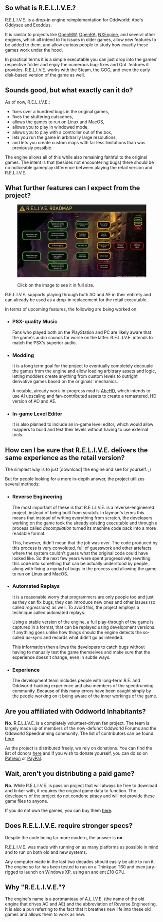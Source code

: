 ---
---

<main>

<section>
<div>

## So what is R.E.L.I.V.E.?

R.E.L.I.V.E. is a drop-in engine reimplementation for Oddworld: Abe's Oddysee and Exoddus.

It is similar to projects like [OpenMW], [OpenRA], [NXEngine], and several other engines, which all intend to fix issues in older games, allow new features to be added to them, and allow curious people to study how exactly these games work under the hood.

In practical terms it is a simple executable you can just drop into the games' respective folder and enjoy the numerous bug-fixes and QoL features it provides. R.E.L.I.V.E. works with the Steam, the GOG, and even the early disk-based version of the game as well. 

[OpenMW]: https://openmw.org/en/
[OpenRA]: https://www.openra.net/
[NXEngine]: https://nxengine.sourceforge.io/

</div>
</section>

<section>
<div>

## Sounds good, but what exactly can it do?

As of now, R.E.L.I.V.E.:

- fixes over a hundred bugs in the original games, 
- fixes the stuttering cutscenes,
- allows the games to run on Linux and MacOS, 
- allows you to play in windowed mode,
- allows you to play with a controller out of the box,
- lets you run the game in arbitrarily large resolutions,
- and lets you create custom maps with far less limitations than was previously possible.

The engine allows all of this while also remaining faithful to the original games. The intent is that (besides not encountering bugs) there should be no noticeable gameplay difference between playing the retail version and R.E.L.I.V.E.

</div>
</section>

<section>
<div>

## What further features can I expect from the project?

<figure markdown=0>
<a href="imgs/roadmap.webp" target="_blank">
<img alt="Roadmap of the RELIVE project." src="imgs/roadmap.webp">
</a>
<figcaption><p>Click on the image to see it in full size.</p></figcaption>
</figure>

R.E.L.I.V.E. supports playing through both AO and AE in their entirety and can already be used as a drop-in replacement for the retail executable.

In terms of upcoming features, the following are being worked on:

- ### PSX-quality Music

  Fans who played both on the PlayStation and PC are likely aware that the game's audio sounds far worse on the latter. R.E.L.I.V.E. intends to match the PSX's superior audio.

- ### Modding 
  
  It is a long term goal for the project to eventually completely decouple the games from the engine and allow loading arbitrary assets and logic, letting modders create anything from custom levels to outright derivative games based on the originals' mechanics.

  A notable, already work-in-progress mod is [AbeHD](https://youtu.be/fZSv084R9Vc), which intends to use AI upscaling and fan-contributed assets to create a remastered, HD-version of AO and AE.
  
- ### In-game Level Editor
  
  It is also planned to include an in-game level editor, which would allow mappers to build and test their levels without having to use external tools.

</div>
</section>

<section>
<div>

## How can I be sure that R.E.L.I.V.E. delivers the same experience as the retail version?

The simplest way is to just [download] the engine and see for yourself. ;)

But for people looking for a more in-depth answer, the project utilizes several methods:

- ### Reverse Engineering

  The most important of these is that R.E.L.I.V.E. is a reverse-engineered project, instead of being built from scratch. In layman's terms this means that instead of writing everything from scratch, the developers working on the game took the already existing executable and through a process called _decompilation_ turned its machine code back into a more readable format.

  This, however, didn't mean that the job was over. The code produced by this process is very convoluted, full of guesswork and other artefacts where the system couldn't guess what the original code could have looked like. So the next few years were spent progressively rewriting this code into something that can be actually understood by people, along with fixing a myriad of bugs in the process and allowing the game to run on Linux and MacOS.

- ### Automated Replays

  It is a reasonable worry that programmers are only people too and just as they can fix bugs, they can introduce new ones and other issues (so called _regressions_) as well. To avoid this, the project employs a technique called automated replays.

  Using a stable version of the engine, a full play-through of the game is captured in a format, that can be replayed using development versions. If anything goes unlike how things should the engine detects the so-called _de-sync_ and records what didn't go as intended.

  This information then allows the developers to catch bugs without having to manually test the game themselves and make sure that the experience doesn't change, even in subtle ways.

- ### Experience

  The development team includes people with long-term R.E. and Oddworld-hacking experience and also members of the speedrunning community. Because of this many errors have been caught simply by the people working on it being aware of the inner workings of the game.

</div>
</section>

<section>
<div>

## Are you affiliated with Oddworld Inhabitants?

**No.** R.E.L.I.V.E. is a completely volunteer-driven fan project. The team is largely made up of members of the now-defunct Oddworld Forums and the Oddworld Speedrunning community. The list of contributors can be found [here](https://github.com/AliveTeam/alive_reversing/graphs/contributors).

As the project is distributed freely, we rely on donations. You can find the list of donors [here](/index.html#supporters-list) and if you wish to donate yourself, you can do so on [Patreon](https://www.patreon.com/alive) or [PayPal](https://paypal.me/paulsapps).

</div>
</section>

<section>
<div>

## Wait, aren't you distributing a paid game?

**No.** While R.E.L.I.V.E. is passion project that will always be free to download and tinker with, it requires the original game data to function. The developers of the project do not condone piracy and will not provide these game files to anyone.

If you do not own the games, you can buy them [here](http://www.oddworld.com/buy-games/).

</div>
</section>

<section>
<div>

## Does R.E.L.I.V.E. require stronger specs?

Despite the code being far more modern, the answer is **no.** 

R.E.L.I.V.E. was made with running on as many platforms as possible in mind and to run on both old and new systems.

Any computer made in the last two decades should easily be able to run it. The engine so far has been tested to run on a Thinkpad T60 and even jury-rigged to launch on Windows XP, using an ancient £10 GPU.

</div>
</section>

<section>
<div>

## Why "R.E.L.I.V.E."?

The engine's name is a portmanteau of A.L.I.V.E. (the name of the old engine that drives AO and AE) and the abbreviation of Reverse Engineering. It is also a pun referring to the fact that it breathes new life into these old games and allows them to work as new.

</div>
</section>

</main>